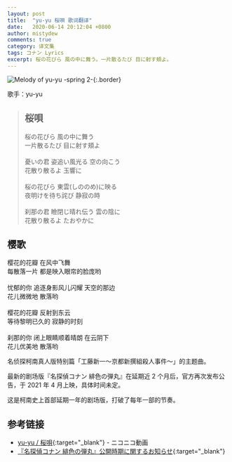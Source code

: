 ```yaml
---
layout: post
title:  "yu-yu 桜唄 歌词翻译"
date:   2020-06-14 20:12:04 +0800
author: mistydew
comments: true
category: 译文集
tags: コナン Lyrics
excerpt: 桜の花びら 風の中に舞う。一片散るたび 目に射す頬よ。
---
```

![Melody of yu-yu -spring 2-](https://is3-ssl.mzstatic.com/image/thumb/Music/v4/6b/52/29/6b52292e-374f-ed46-5e55-b4ac180c735d/source/600x600bb.jpg){:.border}

歌手：yu-yu

<blockquote class="lyric-original">
  <h2>桜唄</h2>
  <p>
    桜の花びら 風の中に舞う<br>
    一片散るたび 目に射す頬よ<br>
    <br>
    憂いの君 姿追い風光る 空の向こう<br>
    花散り散るよ 玉響に<br>
    <br>
    桜の花びら 東雲(しののめ)に映る<br>
    夜明けを待ち詫び 静寂の時<br>
    <br>
    刹那の君 瞼閉じ晴れ伝う 雲の陰に<br>
    花散り散るよ たおやかに
  </p>
</blockquote>

<div class="lyric-translation">
  <h2>樱歌</h2>
  <p>
    樱花的花瓣 在风中飞舞<br>
    每散落一片 都是映入眼帘的脸庞哟<br>
    <br>
    忧郁的你 追逐身影风儿闪耀 天空的那边<br>
    花儿微微地 散落哟<br>
    <br>
    樱花的花瓣 反射到东云<br>
    等待黎明已久的 寂静的时刻<br>
    <br>
    刹那的你 闭上眼睛顺着晴朗 在云阴下<br>
    花儿优美地 散落哟
  </p>
</div>

名侦探柯南真人版特别篇「工藤新一～京都新撰組殺人事件～」的主题曲。

最新的剧场版『名探偵コナン 緋色の弾丸』在延期近 2 个月后，官方再次发布公告，于 2021 年 4 月上映，具体时间未定。

这是柯南史上首部延期一年的剧场版，打破了每年一部的节奏。

## 参考链接

* [yu-yu / 桜唄](https://www.nicovideo.jp/watch/sm21354397){:target="_blank"} - ニコニコ動画
* [『名探偵コナン 緋色の弾丸』公開時期に関するお知らせ](https://www.conan-movie.jp/news24/1591255096.html){:target="_blank"}
